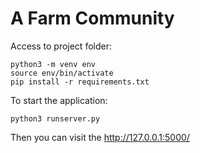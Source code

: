 # A Farm Community

Access to project folder:
```
python3 -m venv env
source env/bin/activate
pip install -r requirements.txt
```

To start the application:
```
python3 runserver.py
```
Then you can visit the <http://127.0.0.1:5000/>
